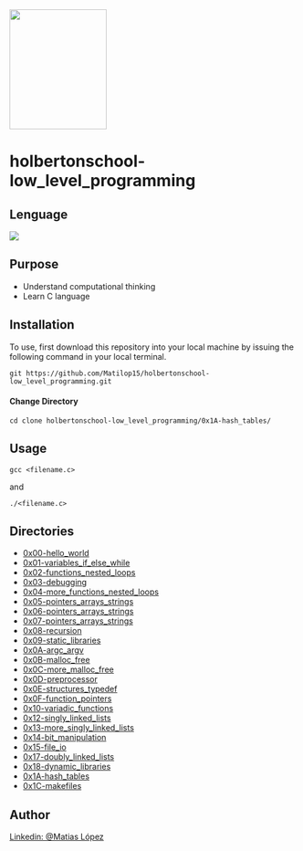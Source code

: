 <img src="https://blog.holbertonschool.com/wp-content/uploads/2020/04/unnamed-2.png" width="170" height="210">

# holbertonschool-low_level_programming

## Lenguage
<img src="https://img.icons8.com/color/50/000000/c-programming.png">

## Purpose

- Understand computational thinking
- Learn C language

## Installation
To use, first download  this repository into your local machine by issuing the following command in your local terminal. 
```
git https://github.com/Matilop15/holbertonschool-low_level_programming.git
```

#### Change Directory
```
cd clone holbertonschool-low_level_programming/0x1A-hash_tables/
```

## Usage
```
gcc <filename.c>
```
and
```
./<filename.c>
```

## Directories

- [0x00-hello_world](https://github.com/Matilop15/holbertonschool-low_level_programming/tree/main/0x00-hello_world)
- [0x01-variables_if_else_while](https://github.com/Matilop15/holbertonschool-low_level_programming/tree/main/0x01-variables_if_else_while)
- [0x02-functions_nested_loops](https://github.com/Matilop15/holbertonschool-low_level_programming/tree/main/0x02-functions_nested_loops)
- [0x03-debugging](https://github.com/Matilop15/holbertonschool-low_level_programming/tree/main/0x03-debugging)
- [0x04-more_functions_nested_loops](https://github.com/Matilop15/holbertonschool-low_level_programming/tree/main/0x04-more_functions_nested_loops)
- [0x05-pointers_arrays_strings](https://github.com/Matilop15/holbertonschool-low_level_programming/tree/main/0x05-pointers_arrays_strings)
- [0x06-pointers_arrays_strings](https://github.com/Matilop15/holbertonschool-low_level_programming/tree/main/0x06-pointers_arrays_strings)
- [0x07-pointers_arrays_strings](https://github.com/Matilop15/holbertonschool-low_level_programming/tree/main/0x07-pointers_arrays_strings)
- [0x08-recursion](https://github.com/Matilop15/holbertonschool-low_level_programming/tree/main/0x08-recursion)
- [0x09-static_libraries](https://github.com/Matilop15/holbertonschool-low_level_programming/tree/main/0x09-static_libraries)
- [0x0A-argc_argv](https://github.com/Matilop15/holbertonschool-low_level_programming/tree/main/0x0A-argc_argv)
- [0x0B-malloc_free](https://github.com/Matilop15/holbertonschool-low_level_programming/tree/main/0x0B-malloc_free)
- [0x0C-more_malloc_free](https://github.com/Matilop15/holbertonschool-low_level_programming/tree/main/0x0C-more_malloc_free)
- [0x0D-preprocessor](https://github.com/Matilop15/holbertonschool-low_level_programming/tree/main/0x0C-more_malloc_free)
- [0x0E-structures_typedef](https://github.com/Matilop15/holbertonschool-low_level_programming/tree/main/0x0E-structures_typedef)
- [0x0F-function_pointers](https://github.com/Matilop15/holbertonschool-low_level_programming/tree/main/0x0F-function_pointers)
- [0x10-variadic_functions](https://github.com/Matilop15/holbertonschool-low_level_programming/tree/main/0x10-variadic_functions)
- [0x12-singly_linked_lists](https://github.com/Matilop15/holbertonschool-low_level_programming/tree/main/0x12-singly_linked_lists)
- [0x13-more_singly_linked_lists](https://github.com/Matilop15/holbertonschool-low_level_programming/tree/main/0x13-more_singly_linked_lists)
- [0x14-bit_manipulation](https://github.com/Matilop15/holbertonschool-low_level_programming/tree/main/0x14-bit_manipulation)
- [0x15-file_io](https://github.com/Matilop15/holbertonschool-low_level_programming/tree/main/0x15-file_io)
- [0x17-doubly_linked_lists](https://github.com/Matilop15/holbertonschool-low_level_programming/tree/main/0x17-doubly_linked_lists)
- [0x18-dynamic_libraries](https://github.com/Matilop15/holbertonschool-low_level_programming/tree/main/0x18-dynamic_libraries)
- [0x1A-hash_tables](https://github.com/Matilop15/holbertonschool-low_level_programming/tree/main/0x1A-hash_tables)
- [0x1C-makefiles](https://github.com/Matilop15/holbertonschool-low_level_programming/tree/main/0x1C-makefiles)

## Author
[Linkedin: @Matias López](https://uy.linkedin.com/in/matias-l%C3%B3pez-777796194?trk=people-guest_people_search-card)
